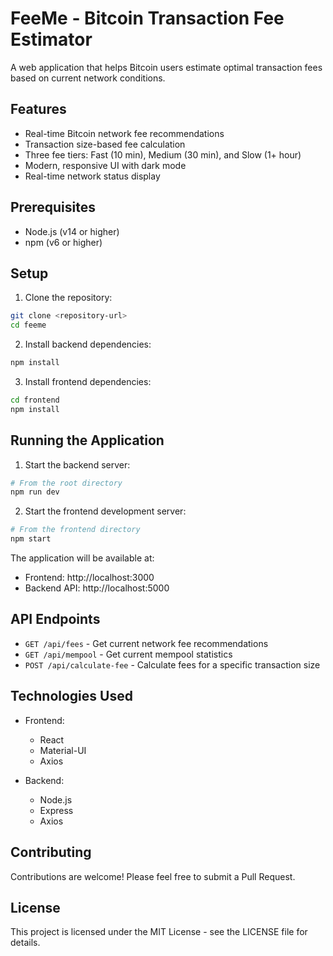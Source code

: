 # FeeMe - Bitcoin Transaction Fee Estimator

A web application that helps Bitcoin users estimate optimal transaction fees based on current network conditions.

## Features

- Real-time Bitcoin network fee recommendations
- Transaction size-based fee calculation
- Three fee tiers: Fast (10 min), Medium (30 min), and Slow (1+ hour)
- Modern, responsive UI with dark mode
- Real-time network status display

## Prerequisites

- Node.js (v14 or higher)
- npm (v6 or higher)

## Setup

1. Clone the repository:
```bash
git clone <repository-url>
cd feeme
```

2. Install backend dependencies:
```bash
npm install
```

3. Install frontend dependencies:
```bash
cd frontend
npm install
```

## Running the Application

1. Start the backend server:
```bash
# From the root directory
npm run dev
```

2. Start the frontend development server:
```bash
# From the frontend directory
npm start
```

The application will be available at:
- Frontend: http://localhost:3000
- Backend API: http://localhost:5000

## API Endpoints

- `GET /api/fees` - Get current network fee recommendations
- `GET /api/mempool` - Get current mempool statistics
- `POST /api/calculate-fee` - Calculate fees for a specific transaction size

## Technologies Used

- Frontend:
  - React
  - Material-UI
  - Axios

- Backend:
  - Node.js
  - Express
  - Axios

## Contributing

Contributions are welcome! Please feel free to submit a Pull Request.

## License

This project is licensed under the MIT License - see the LICENSE file for details. 